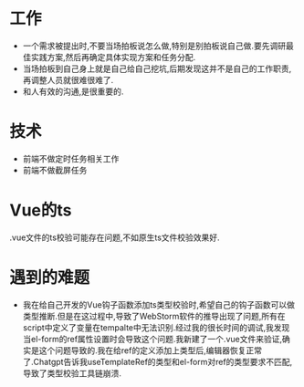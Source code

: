 # 工作

- 一个需求被提出时,不要当场拍板说怎么做,特别是别拍板说自己做.要先调研最佳实践方案,然后再确定具体实现方案和任务分配.
- 当场拍板到自己身上就是自己给自己挖坑,后期发现这并不是自己的工作职责,再调整人员就很难很难了.
- 和人有效的沟通,是很重要的.



# 技术

- 前端不做定时任务相关工作
- 前端不做截屏任务

# Vue的ts

.vue文件的ts校验可能存在问题,不如原生ts文件校验效果好.

# 遇到的难题

- 我在给自己开发的Vue钩子函数添加ts类型校验时,希望自己的钩子函数可以做类型推断.但是在这过程中,导致了WebStorm软件的推导出现了问题,所有在script中定义了变量在tempalte中无法识别.经过我的很长时间的调试,我发现当el-form的ref属性设置时会导致这个问题.我新建了一个.vue文件来验证,确实是这个问题导致的.我在给ref的定义添加上类型后,编辑器恢复正常了.Chatgpt告诉我useTemplateRef的类型和el-form对ref的类型要求不匹配,导致了类型校验工具链崩溃.